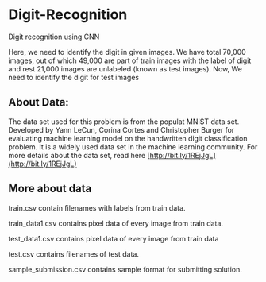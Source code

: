 # Digit-Recognition
Digit recognition using CNN

Here, we need to identify the digit in given images. We have total 70,000 images, out of which 49,000 are part of train images with the label of digit and rest 21,000 images are unlabeled (known as test images). Now, We need to identify the digit for test images

## About Data:

The data set used for this problem is from the populat MNIST data set. Developed by Yann LeCun, Corina Cortes and Christopher Burger for evaluating machine learning model on the handwritten digit classification problem. It is a widely used data set in the machine learning community. For more details about the data set, read here [http://bit.ly/1REjJgL](http://bit.ly/1REjJgL)

## More about data


train.csv contain filenames with labels from train data.

train_data1.csv contains pixel data of every image from train data.

test_data1.csv contains pixel data of every image from train data

test.csv contains filenames of test data.

sample_submission.csv contains sample format for submitting solution.
